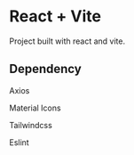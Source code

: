 # React + Vite

Project built with react and vite.

## Dependency

Axios

Material Icons

Tailwindcss

Eslint
